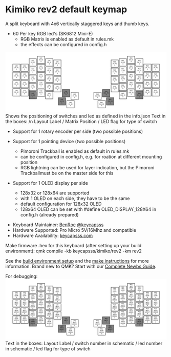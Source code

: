 # Kimiko rev2 default keymap

A split keyboard with 4x6 vertically staggered keys and thumb keys.

- 60 Per key RGB led's (SK6812 Mini-E)
	- RGB Matrix is enabled as default in rules.mk
	- the effects can be configured in config.h 
<img src="https://github.com/Ex3c4Def/dev_images/blob/main/kimiko_rev2_layout_position_matrix.png" width="800" />
	Shows the positioning of switches and led as defined in the info.json
	Text in the boxes: /n
	Layout Label / Matrix Position / LED flag for type of switch
	
- Support for 1 rotary encoder per side (two possible positions)

- Support for 1 pointing device (two possible positions)
	- Pimoroni Trackball is enabled as default in rules.mk
	- can be configured in config.h, e.g. for roation at different mounting position
	- RGB lightning can be used for layer indication, but the Pimoroni Trackballmust be on the master side for this  
	
- Support for 1 OLED display per side
	- 128x32 or 128x64 are supported
	- with 1 OLED on each side, they have to be the same
	- default configuration for 128x32 OLED
	- 128x64 OLED can be set with #define OLED_DISPLAY_128X64 in config.h (already prepared)

* Keyboard Maintainer: [BenRoe](https://github.com/BenRoe/) [@keycapsss](https://twitter.com/keycapsss)
* Hardware Supported: Pro Micro 5V/16Mhz and compatible
* Hardware Availability: [keycapsss.com](https://keycapsss.com)

Make firmware .hex for this keyboard (after setting up your build environment):
	qmk compile -kb keycapsss/kimiko/rev2 -km rev2

See the [build environment setup](https://docs.qmk.fm/#/getting_started_build_tools) and the [make instructions](https://docs.qmk.fm/#/getting_started_make_guide) for more information. Brand new to QMK? Start with our [Complete Newbs Guide](https://docs.qmk.fm/#/newbs).

For debugging:
<img src="https://github.com/Ex3c4Def/dev_images/blob/main/kimiko_rev2_layout_position_schematic.png" width="800" />
	Text in the boxes: 
	Layout Label / switch number in schematic / led number in schematic / led flag for type of switch
